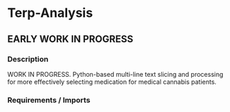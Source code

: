 # Terp-Analysis
## EARLY WORK IN PROGRESS
### Description
WORK IN PROGRESS. Python-based multi-line text slicing and processing for more effectively selecting medication for medical cannabis patients.

### Requirements / Imports